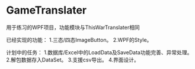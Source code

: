 # GameTranslater
用于练习的WPF项目，功能模块与ThisWarTranslater相同

已经实现的功能：
1.三态/四态ImageButton。
2.WPF的Style。

计划中的任务：
1.数据库/Excel中的LoadData及SaveData功能完善、异常处理。
2.解包数据存入DataSet。
3.支援csv导出。
4.界面设计。
